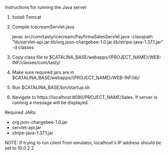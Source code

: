 Instructions for running the Java server

1. Install Tomcat
2. Compile IcecreamServlet.java

	javac src/com/tasty/icecream/PayfirmaSalesServlet.java -classpath "lib/servlet-api.jar:lib/org.json-chargebee-1.0.jar:lib/stripe-java-1.37.1.jar" -d classes

3. Copy class file to $CATALINA_BASE/webapps/{PROJECT_NAME}/WEB-INF/classes/com/tasty/
4. Make sure required jars are in $CATALINA_BASE/webapps/{PROJECT_NAME}/WEB-INF/lib/
5. Run $CATALINA_BASE/bin/startup.sh
6. Navigate to https://localhost:8080/PROJECT_NAME/Sales.  If server is running a message will be displayed.


Required JARs:
- org.json-chargebee-1.0.jar
- servlet-api.jar
- stripe-java-1.37.1.jar
		
NOTE: If trying to run client from emulator, localhost's IP address should be set to 10.0.2.2
